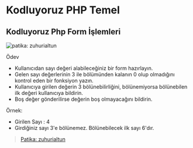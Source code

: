 # Kodluyoruz PHP Temel
## Kodluyoruz Php Form İşlemleri

![patika: zuhurialtun](https://prnt.sc/wRsZcPnSmOq4)

Ödev
- Kullanıcıdan sayı değeri alabileceğiniz bir form hazırlayın.
- Gelen sayı değerlerinin 3 ile bölümünden kalanın 0 olup olmadığını kontrol eden bir fonksiyon yazın.
- Kullanıcıya girilen değerin 3 bölünebilirliğini, bölünemiyorsa bölünebilen ilk değeri kullanıcıya bildirin.
- Boş değer gönderilirse değerin boş olmayacağını bildirin.

Örnek:
- Girilen Sayı : 4
- Girdiğiniz sayı 3'e bölünemez. Bölünebilecek ilk sayı 6'dır.

> [Patika: zuhurialtun](https://app.patika.dev/zuhurialtun)